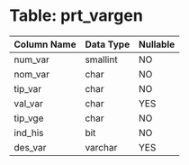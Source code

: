 # Table: prt_vargen

| Column Name | Data Type | Nullable |
|-------------|-----------|----------|
| num_var | smallint | NO |
| nom_var | char | NO |
| tip_var | char | NO |
| val_var | char | YES |
| tip_vge | char | NO |
| ind_his | bit | NO |
| des_var | varchar | YES |
